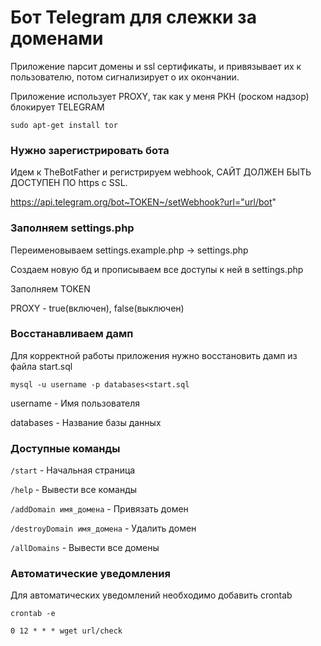 # Бот Telegram для слежки за доменами

Приложение парсит домены и ssl сертификаты, и привязывает их к пользователю, потом сигнализирует о их окончании.

Приложение использует PROXY, так как у меня РКН (роском надзор) блокирует TELEGRAM

`sudo apt-get install tor`

### Нужно зарегистрировать бота

Идем к TheBotFather и регистрируем webhook, САЙТ ДОЛЖЕН БЫТЬ ДОСТУПЕН ПО https c SSL.

https://api.telegram.org/bot~TOKEN~/setWebhook?url="url/bot"


### Заполняем settings.php

Переименовываем settings.example.php -> settings.php

Создаем новую бд и прописываем все доступы к ней в settings.php

Заполняем TOKEN

PROXY - true(включен), false(выключен)

### Восстанавливаем дамп

Для корректной работы приложения нужно восстановить дамп из файла start.sql

`mysql -u username -p databases<start.sql`

username - Имя пользователя

databases - Название базы данных

### Доступные команды

`/start` - Начальная страница

`/help`	- Вывести все команды

`/addDomain имя_домена`	- Привязать домен

`/destroyDomain имя_домена`	- Удалить домен

`/allDomains` - Вывести все домены

### Автоматические уведомления

Для автоматических уведомлений необходимо добавить crontab

`crontab -e`

`0 12 * * * wget url/check`
